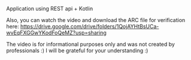 Application using REST api + Kotlin

Also, you can watch the video and download the ARC file for verification here:
https://drive.google.com/drive/folders/1QojAYHtBsUCa-wvEqFXGGwYKodFoQeMZ?usp=sharing

The video is for informational purposes only and was not created by professionals :) I will be grateful for your understanding :)

